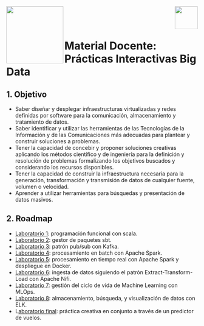 <img  align="left" width="150" style="float: left;" src="https://www.upm.es/sfs/Rectorado/Gabinete%20del%20Rector/Logos/UPM/CEI/LOGOTIPO%20leyenda%20color%20JPG%20p.png">
<img  align="right" width="60" style="float: right;" src="https://www.dit.upm.es/images/dit08.gif">


<br/><br/>


# Material Docente: Prácticas Interactivas Big Data

## 1. Objetivo

- Saber diseñar y desplegar infraestructuras virtualizadas y redes definidas por software para la comunicación, almacenamiento y tratamiento de datos.
-  Saber identificar y utilizar las herramientas de las Tecnologías de la Información y de las Comunicaciones más adecuadas para plantear y construir soluciones a problemas.
-  Tener la capacidad de concebir y proponer soluciones creativas aplicando los métodos científico y de ingeniería para la definición y resolución de problemas formalizando los objetivos buscados y considerando los recursos disponibles.
-  Tener la capacidad de construir la infraestructura necesaria para la generación, transformación y transmisión de datos de cualquier fuente, volumen o velocidad.
-   Aprender a utilizar herramientas para búsquedas y presentación de datos masivos.

## 2. Roadmap

- [Laboratorio 1](https://github.com/Big-Data-ETSIT/ej_clase_scala_2023_sol): programación funcional con scala.
- [Laboratorio 2](https://github.com/Big-Data-ETSIT/P3-sbt-example): gestor de paquetes sbt.
- [Laboratorio 3](https://github.com/Big-Data-ETSIT/P4_KAFKA): patrón pub/sub con Kafka.
- [Laboratorio 4](https://github.com/Big-Data-ETSIT/P5_spark_batch): procesamiento en batch con Apache Spark.
- [Laboratorio 5](https://github.com/Big-Data-ETSIT/P6_spark_streaming_docker): procesamiento en tiempo real con Apache Spark y despliegue en Docker.
- [Laboratorio 6](https://github.com/Big-Data-ETSIT/P7_NIFI): ingesta de datos siguiendo el patrón Extract-Transform-Load con Apache Nifi.
- [Laboratorio 7](https://github.com/Big-Data-ETSIT/P8_MLflow): gestión del ciclo de vida de Machine Learning con MLOps.
- [Laboratorio 8](https://github.com/Big-Data-ETSIT/P9_ELK): almacenamiento, búsqueda, y visualización de datos con ELK.
- L[aboratorio final](https://github.com/Big-Data-ETSIT/practica_creativa): práctica creativa en conjunto a través de un predictor de vuelos.


